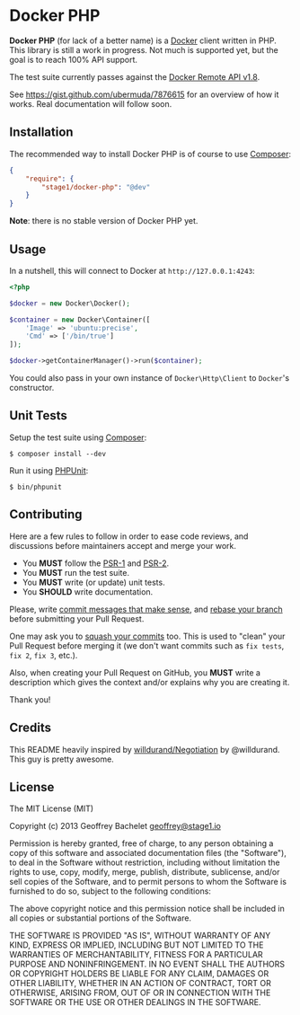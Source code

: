 Docker PHP
==========

**Docker PHP** (for lack of a better name) is a [Docker](http://docker.io/) client written in PHP. This library is still a work in progress. Not much is supported yet, but the goal is to reach 100% API support.

The test suite currently passes against the [Docker Remote API v1.8](http://docs.docker.io/en/latest/api/docker_remote_api_v1.8/).

See https://gist.github.com/ubermuda/7876615 for an overview of how it works. Real documentation will follow soon.

Installation
------------

The recommended way to install Docker PHP is of course to use [Composer](http://getcomposer.org/):

```json
{
    "require": {
        "stage1/docker-php": "@dev"
    }
}
```

**Note**: there is no stable version of Docker PHP yet.

Usage
-----

In a nutshell, this will connect to Docker at `http://127.0.0.1:4243`:

```php
<?php

$docker = new Docker\Docker();

$container = new Docker\Container([
    'Image' => 'ubuntu:precise',
    'Cmd' => ['/bin/true']
]);

$docker->getContainerManager()->run($container);
```

You could also pass in your own instance of `Docker\Http\Client` to `Docker`'s constructor.

Unit Tests
----------

Setup the test suite using [Composer](http://getcomposer.org/):

```
$ composer install --dev
```

Run it using [PHPUnit](http://phpunit.de/):

```
$ bin/phpunit
```

Contributing
------------

Here are a few rules to follow in order to ease code reviews, and discussions before maintainers accept and merge your work.

* You **MUST** follow the [PSR-1](http://www.php-fig.org/psr/1/) and [PSR-2](http://www.php-fig.org/psr/2/).
* You **MUST** run the test suite.
* You **MUST** write (or update) unit tests.
* You **SHOULD** write documentation.

Please, write [commit messages that make sense](http://tbaggery.com/2008/04/19/a-note-about-git-commit-messages.html), and [rebase your branch](http://git-scm.com/book/en/Git-Branching-Rebasing) before submitting your Pull Request.

One may ask you to [squash your commits](http://gitready.com/advanced/2009/02/10/squashing-commits-with-rebase.html) too. This is used to "clean" your Pull Request before merging it (we don't want commits such as `fix tests`, `fix 2`, `fix 3`, etc.).

Also, when creating your Pull Request on GitHub, you **MUST** write a description which gives the context and/or explains why you are creating it.

Thank you!

Credits
-------

This README heavily inspired by [willdurand/Negotiation](https://github.com/willdurand/Negotiation) by @willdurand. This guy is pretty awesome.


License
-------

The MIT License (MIT)

Copyright (c) 2013 Geoffrey Bachelet <geoffrey@stage1.io>

Permission is hereby granted, free of charge, to any person obtaining a copy
of this software and associated documentation files (the "Software"), to deal
in the Software without restriction, including without limitation the rights
to use, copy, modify, merge, publish, distribute, sublicense, and/or sell
copies of the Software, and to permit persons to whom the Software is
furnished to do so, subject to the following conditions:

The above copyright notice and this permission notice shall be included in
all copies or substantial portions of the Software.

THE SOFTWARE IS PROVIDED "AS IS", WITHOUT WARRANTY OF ANY KIND, EXPRESS OR
IMPLIED, INCLUDING BUT NOT LIMITED TO THE WARRANTIES OF MERCHANTABILITY,
FITNESS FOR A PARTICULAR PURPOSE AND NONINFRINGEMENT. IN NO EVENT SHALL THE
AUTHORS OR COPYRIGHT HOLDERS BE LIABLE FOR ANY CLAIM, DAMAGES OR OTHER
LIABILITY, WHETHER IN AN ACTION OF CONTRACT, TORT OR OTHERWISE, ARISING FROM,
OUT OF OR IN CONNECTION WITH THE SOFTWARE OR THE USE OR OTHER DEALINGS IN
THE SOFTWARE.
